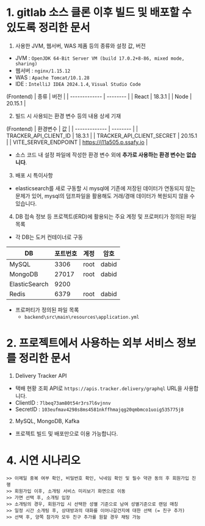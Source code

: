 # 1. gitlab 소스 클론 이후 빌드 및 배포할 수 있도록 정리한 문서

1. 사용한 JVM, 웹서버, WAS 제품 등의 종류와 설정 값, 버전

- JVM : `OpenJDK 64-Bit Server VM (build 17.0.2+8-86, mixed mode, sharing)`
- 웹서버 : `nginx/1.15.12`
- WAS : `Apache Tomcat/10.1.28`
- IDE : `IntelliJ IDEA 2024.1.4`, `Visual Studio Code`

(Frontend)
| 종류            | 버전 | 
| ------------- | -------- | 
| React         | 18.3.1     | 
| Node       | 20.15.1    |


2. 빌드 시 사용되는 환경 변수 등의 내용 상세 기재

(Frontend)
| 환경변수            | 값 | 
| ------------- | -------- | 
| TRACKER_API_CLIENT_ID         | 18.3.1     | 
| TRACKER_API_CLIENT_SECRET       | 20.15.1    |
| VITE_SERVER_ENDPOINT       | https://j11a505.p.ssafy.io    |



- 소스 코드 내 설정 파일에 작성한 환경 변수 외에 **추가로 사용하는 환경 변수는 없습니다**.

3. 배포 시 특이사항

- elasticsearch를 새로 구동할 시 mysql에 기존에 저장된 데이터가 연동되지 않는 문제가 있어,
  mysql의 덤프파일을 활용해도 거래/경매 데이터가 복원되지 않을 수 있습니다.

4. DB 접속 정보 등 프로젝트(ERD)에 활용되는 주요 계정 및 프로퍼티가 정의된 파일 목록

- 각 DB는 도커 컨테이너로 구동

| DB            | 포트번호 | 계정 | 암호  |
| ------------- | -------- | ---- | ----- |
| MySQL         | 3306     | root | dabid |
| MongoDB       | 27017    | root | dabid |
| ElasticSearch | 9200     |      |       |
| Redis         | 6379     | root | dabid |

- 프로퍼티가 정의된 파일 목록
  - `backend\src\main\resources\application.yml`

# 2. 프로젝트에서 사용하는 외부 서비스 정보를 정리한 문서

1. Delivery Tracker API
- 택배 현황 조회 API로 `https://apis.tracker.delivery/graphql` URL을 사용합니다.
- ClientID : `7lbeq73am80t54r3rs7l6vjnnv `
- SecretID : `103eufmav4298s8ms4581nkffhmajqg20qmbmco1uoig535775j8`


2. MySQL, MongoDB, Kafka

- 프로젝트 빌드 및 배포만으로 이용 가능합니다.

# 4. 시연 시나리오

    >> 이메일 중복 여부 확인, 비밀번호 확인, 닉네임 확인 및 필수 약관 동의 후 회원가입 진행
    >> 회원가입 이후, 소개팅 서비스 미리보기 화면으로 이동
    >> 가면 선택 후, 소개팅 입장
    >> 소개팅의 경우, 회원가입 시 선택한 성별 기준으로 남여 성별기준으로 랜덤 매칭
    >> 일정 시간 소개팅 후, 상대방과의 대화를 이어나갈건지에 대한 선택 (= 친구 추가)
    >> 선택 후, 양쪽 참가자 모두 친구 추가를 원할 경우 채팅 가능
